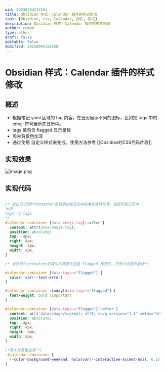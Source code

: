 ```yaml
---
uid: 20230504213101
title: Obsidian 样式：Calendar 插件的样式修改
tags: [Obsidian, css, Calendar, 插件, 样式]
description: Obsidian 样式：Calendar 插件的样式修改
author: cuman
type: other
draft: false
editable: false
modified: 20230905152858
---
```


# Obsidian 样式：Calendar 插件的样式修改

## 概述

- 根据笔记 yaml 区域的 tag 内容，在日历展示不同的图标，比如把 tags 中的 emoji 符号展示在日历中。
- tags 值包含 flagged 显示星标
- 周末背景色加深
- 通过使用 自定义样式来完成，使用方法参考 [[Obsidian的CSS代码片段]]
## 实现效果

 ![image.png](https://cdn.pkmer.cn/images/202305042319386.png!pkmer)

## 实现代码

```css

/* 当在日记的frontmatter区域添加标签的中如果有表情符号，会显示到日历中
比如
tags: 🎂 tag1 
*/
#calendar-container [data-emoji-tag]::after {
  content: attr(data-emoji-tag);
  position: absolute;
  top: -4px;
  right: 4px;
  height: 8px;
  width: 8px;
}

```

```css
/* 当日记frontmatter区域中的标签中包含 flagged 标签时，日历中会显示星标*/

#calendar-container [data-tags~="flagged"] {
  color: var(--text-error)
}

#calendar-container .today[data-tags~="flagged"] {
  font-weight: bold !important
}

#calendar-container [data-tags~="flagged"]::after {
  content: url('data:image/svg+xml; utf8, <svg version="1.1" xmlns="http://www.w3.org/2000/svg" xmlns:xlink="http://www.w3.org/1999/xlink" x="0px" y="0px" viewBox="0 0 55.867 55.867" style="enable-background:new 0 0 55.867 55.867;" xml:space="preserve"> <path d="M55.818,21.578c-0.118-0.362-0.431-0.626-0.808-0.681L36.92,18.268L28.83,1.876c-0.168-0.342-0.516-0.558-0.896-0.558 s-0.729,0.216-0.896,0.558l-8.091,16.393l-18.09,2.629c-0.377,0.055-0.689,0.318-0.808,0.681c-0.117,0.361-0.02,0.759,0.253,1.024 l13.091,12.76l-3.091,18.018c-0.064,0.375,0.09,0.754,0.397,0.978c0.309,0.226,0.718,0.255,1.053,0.076l16.182-8.506l16.18,8.506 c0.146,0.077,0.307,0.115,0.466,0.115c0.207,0,0.413-0.064,0.588-0.191c0.308-0.224,0.462-0.603,0.397-0.978l-3.09-18.017 l13.091-12.761C55.838,22.336,55.936,21.939,55.818,21.578z" fill="%23A9B852" stroke="%23aeaeae"/></svg>');
  position: absolute;
  top: -4px;
  right: 4px;
  height: 8px;
  width: 8px;
}


```

```css
/*周末背景色加深 */
 #calendar-container {
  --color-background-weekend: hsla(var(--interactive-accent-hsl), 0.1);
}
```